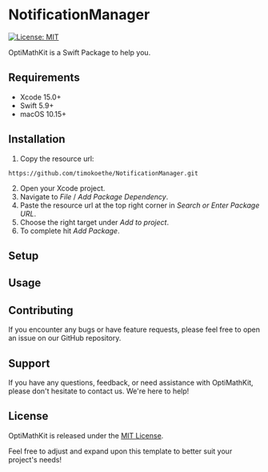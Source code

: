 # NotificationManager
[![License: MIT](https://img.shields.io/badge/license-MIT-blue)](https://opensource.org/license/mit)

OptiMathKit is a Swift Package to help you.

## Requirements
- Xcode 15.0+
- Swift 5.9+
- macOS 10.15+

## Installation
1.  Copy the resource url:
```
https://github.com/timokoethe/NotificationManager.git
```
2.  Open your Xcode project.
3.  Navigate to _File_ / _Add Package Dependency_.
4.  Paste the resource url at the top right corner in _Search or Enter Package URL_.
5.  Choose the right target under _Add to project_.
6.  To complete hit _Add Package_.

## Setup

## Usage


## Contributing
If you encounter any bugs or have feature requests, please feel free to open an issue on our GitHub repository.

## Support
If you have any questions, feedback, or need assistance with OptiMathKit, please don't hesitate to contact us. We're here to help!

## License
OptiMathKit is released under the [MIT License](https://opensource.org/license/mit).

Feel free to adjust and expand upon this template to better suit your project's needs!